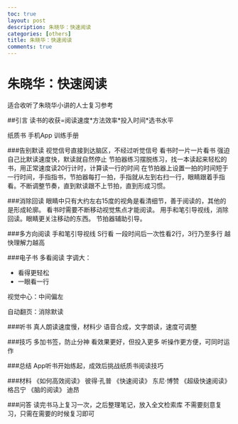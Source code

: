 ```yaml
---
toc: true
layout: post
description: 朱晓华：快速阅读
categories: [others]
title: 朱晓华：快速阅读
comments: true
---
```


# 朱晓华：快速阅读
适合收听了朱晓华小讲的人士复习参考

<!-- more -->

##引言
读书的收获=阅读速度\*方法效率\*投入时间\*选书水平

纸质书
手机App
训练手册

###告别默读
视觉信号直接到达脑区，不经过听觉信号
看书时一片一片看书
强迫自己比默读速度快，默读就自然停止
节拍器练习摆脱练习，找一本读起来轻松的书，用正常速度读20行计时，计算读一行的时间
在节拍器上设置一拍的时间短于一行时间，手指指书，节拍器每打一拍，手指就从左到右扫一行，眼睛跟着手指看。不断调整节奏，直到默读跟不上节拍，直到形成习惯。

###消除回读
眼睛中只有大约左右15度的视角是看清细节，善于阅读的，其他的是形成轮廓。
看书时需要不断移动视觉焦点才能阅读。
用手和笔引导视线，消除回读。眼睛更关注移动的东西。
节拍器辅助引导。

###多方向阅读
手和笔引导视线
S行看
一段时间后一次性看2行，3行乃至多行
越快理解力越高

###电子书
多看阅读
字调大：

- 看得更轻松
- 一眼看一行

视觉中心：中间偏左

自动翻页：消除默读

###听书
真人朗读速度慢，材料少
语音合成，文字朗读，速度可调整

###技巧
多加书签，防止分神
看效果更好，但投入更多
听操作更方便，可同时运作

###总结
App听书开始练起，成效后挑战纸质书阅读技巧

###材料
《如何高效阅读》 彼得·孔普
《快速阅读》 东尼·博赞
《超级快速阅读》 格吕宁
《脑的阅读》 迪昂

###问答
读完书马上复习一次，之后整理笔记，放入全文检索库
不需要刻意复习，只需在需要的时候复习即可



